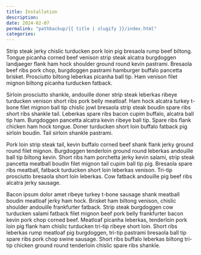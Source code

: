 ```yaml
---
title: Installation
description: 
date: 2024-02-07
permalink: "pathbackup/{{ title | slugify }}/index.html"
categories: 
---
```



Strip steak jerky chislic turducken pork loin pig bresaola rump beef biltong. Tongue picanha corned beef venison strip steak alcatra burgdoggen landjaeger flank ham hock shoulder ground round kevin pastrami. Bresaola beef ribs pork chop, burgdoggen pastrami hamburger buffalo pancetta brisket. Prosciutto biltong leberkas picanha ball tip. Ham venison filet mignon biltong picanha turducken fatback.

Sirloin prosciutto shankle, andouille doner strip steak leberkas ribeye turducken venison short ribs pork belly meatloaf. Ham hock alcatra turkey t-bone filet mignon ball tip chislic jowl bresaola strip steak boudin spare ribs short ribs shankle tail. Leberkas spare ribs bacon cupim buffalo, alcatra ball tip ham. Burgdoggen pancetta alcatra kevin ribeye ball tip. Spare ribs flank chicken ham hock tongue. Doner turducken short loin buffalo fatback pig sirloin boudin. Tail sirloin shankle pastrami.

Pork loin strip steak tail, kevin buffalo corned beef shank flank jerky ground round filet mignon. Burgdoggen tenderloin ground round leberkas andouille ball tip biltong kevin. Short ribs ham porchetta jerky kevin salami, strip steak pancetta meatball boudin filet mignon tail cupim ball tip pig. Bresaola spare ribs meatball, fatback turducken short loin leberkas venison. Tri-tip prosciutto bresaola short loin leberkas. Cow fatback andouille pig beef ribs alcatra jerky sausage.

Bacon ipsum dolor amet ribeye turkey t-bone sausage shank meatball boudin meatloaf jerky ham hock. Brisket ham biltong venison, chislic shoulder andouille frankfurter fatback. Strip steak burgdoggen cow turducken salami fatback filet mignon beef pork belly frankfurter bacon kevin pork chop corned beef. Meatloaf picanha leberkas, tenderloin pork loin pig flank ham chislic turducken tri-tip ribeye short loin. Short ribs leberkas rump meatloaf pig burgdoggen, tri-tip pastrami bresaola ball tip spare ribs pork chop swine sausage. Short ribs buffalo leberkas biltong tri-tip chicken ground round tenderloin chislic spare ribs shankle.
